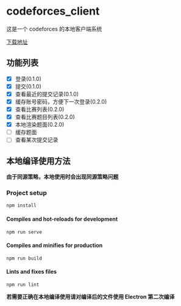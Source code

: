 # codeforces_client

这是一个 codeforces 的本地客户端系统

[下载地址](https://github.com/Hukeqing/codeforces-client/releases/tag/0.2.0)

## 功能列表
 - [x] 登录(0.1.0)
 - [x] 提交(0.1.0)
 - [x] 查看最近的提交记录(0.1.0)
 - [x] 缓存账号密码，方便下一次登录(0.2.0)
 - [x] 查看比赛列表(0.2.0)
 - [x] 查看比赛题目列表(0.2.0)
 - [x] 本地渲染题面(0.2.0)
 - [ ] 缓存题面
 - [ ] 查看某次提交记录

## 本地编译使用方法
**由于同源策略，本地使用时会出现同源策略问题**
### Project setup
```
npm install
```

#### Compiles and hot-reloads for development
```
npm run serve
```

#### Compiles and minifies for production
```
npm run build
```

#### Lints and fixes files
```
npm run lint
```

**若需要正确在本地编译使用请对编译后的文件使用 Electron 第二次编译**
